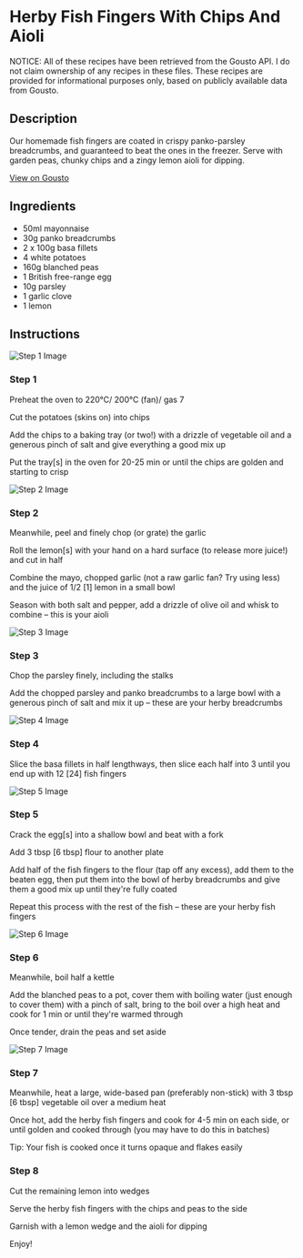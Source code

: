 # Herby Fish Fingers With Chips And Aioli

NOTICE: All of these recipes have been retrieved from the Gousto API. I do not claim ownership of any recipes in these files. These recipes are provided for informational purposes only, based on publicly available data from Gousto.

## Description

Our homemade fish fingers are coated in crispy panko-parsley breadcrumbs, and guaranteed to beat the ones in the freezer. Serve with garden peas, chunky chips and a zingy lemon aioli for dipping. 

[View on Gousto](https://www.gousto.co.uk/recipes/cookbook/herby-fish-fingers-chips-aioli)

## Ingredients

- 50ml mayonnaise
- 30g panko breadcrumbs
- 2 x 100g basa fillets
- 4 white potatoes
- 160g blanched peas
- 1 British free-range egg
- 10g parsley
- 1 garlic clove
- 1 lemon 

## Instructions

![Step 1 Image](https://production-media.gousto.co.uk/cms/recipe-step-image/987.-step-1-x200.jpg)

### Step 1

Preheat the oven to 220°C/ 200°C (fan)/ gas 7

Cut the potatoes (skins on) into chips

Add the chips to a baking tray (or two!) with a drizzle of vegetable oil and a generous pinch of salt and give everything a good mix up

Put the tray<span class="text-danger">[s]</span> in the oven for 20-25 min or until the chips are golden and starting to crisp

![Step 2 Image](https://production-media.gousto.co.uk/cms/recipe-step-image/987.-step-2-x200.jpg)

### Step 2

Meanwhile, peel and finely chop (or grate) the garlic

Roll the lemon<span class="text-danger">[s]</span> with your hand on a hard surface (to release more juice!) and cut in half

Combine the mayo, chopped garlic (not a raw garlic fan? Try using less) and the juice of 1/2 <span class="text-danger">[1] </span>lemon in a small bowl

Season with both salt and pepper, add a drizzle of olive oil and whisk to combine – this is your aioli

![Step 3 Image](https://production-media.gousto.co.uk/cms/recipe-step-image/987.-step-3-x200.jpg)

### Step 3

Chop the parsley finely, including the stalks

Add the chopped parsley and panko breadcrumbs to a large bowl with a generous pinch of salt and mix it up – these are your herby breadcrumbs

![Step 4 Image](https://production-media.gousto.co.uk/cms/recipe-step-image/987.-step-4-x200.jpg)

### Step 4

Slice the basa fillets in half lengthways, then slice each half into 3 until you end up with 12 <span class="text-danger">[24]</span> fish fingers

![Step 5 Image](https://production-media.gousto.co.uk/cms/recipe-step-image/987.-step-5-x200.jpg)

### Step 5

Crack the egg<span class="text-danger">[s]</span> into a shallow bowl and beat with a fork

Add 3 tbsp<span class="text-danger"> [6 tbsp]</span> flour to another plate

Add half of the fish fingers to the flour (tap off any excess), add them to the beaten egg, then put them into the bowl of herby breadcrumbs and give them a good mix up until they're fully coated

Repeat this process with the rest of the fish – these are your herby fish fingers

![Step 6 Image](https://production-media.gousto.co.uk/cms/recipe-step-image/987.-step-6-x200.jpg)

### Step 6

Meanwhile, boil half a kettle

Add the blanched peas to a pot, cover them with boiling water (just enough to cover them) with a pinch of salt, bring to the boil over a high heat and cook for 1 min or until they're warmed through

Once tender, drain the peas and set aside

![Step 7 Image](https://production-media.gousto.co.uk/cms/recipe-step-image/987.-step-7-x200.jpg)

### Step 7

Meanwhile, heat a large, wide-based pan (preferably non-stick) with 3 tbsp <span class="text-danger">[6 tbsp]</span> vegetable oil over a medium heat

Once hot, add the herby fish fingers and cook for 4-5 min on each side, or until golden and cooked through (you may have to do this in batches)

Tip: Your fish is cooked once it turns opaque and flakes easily

### Step 8

Cut the remaining lemon into wedges

Serve the herby fish fingers with the chips and peas to the side

Garnish with a lemon wedge and the aioli for dipping

Enjoy!


